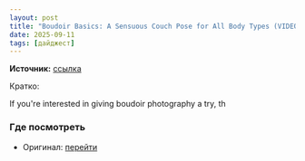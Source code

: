 ```yaml
---
layout: post
title: "Boudoir Basics: A Sensuous Couch Pose for All Body Types (VIDEO)"
date: 2025-09-11
tags: [дайджест]
---
```


**Источник:** [ссылка](https://www.shutterbug.com/content/boudoir-basics-sensuous-couch-pose-all-body-types-video)

Кратко: <div class="field field-name-body field-type-text-with-summary field-label-hidden"><div class="field-items"><div class="field-item even"><p>If you're interested in giving boudoir photography a try, th

### Где посмотреть
- Оригинал: [перейти]({link})
